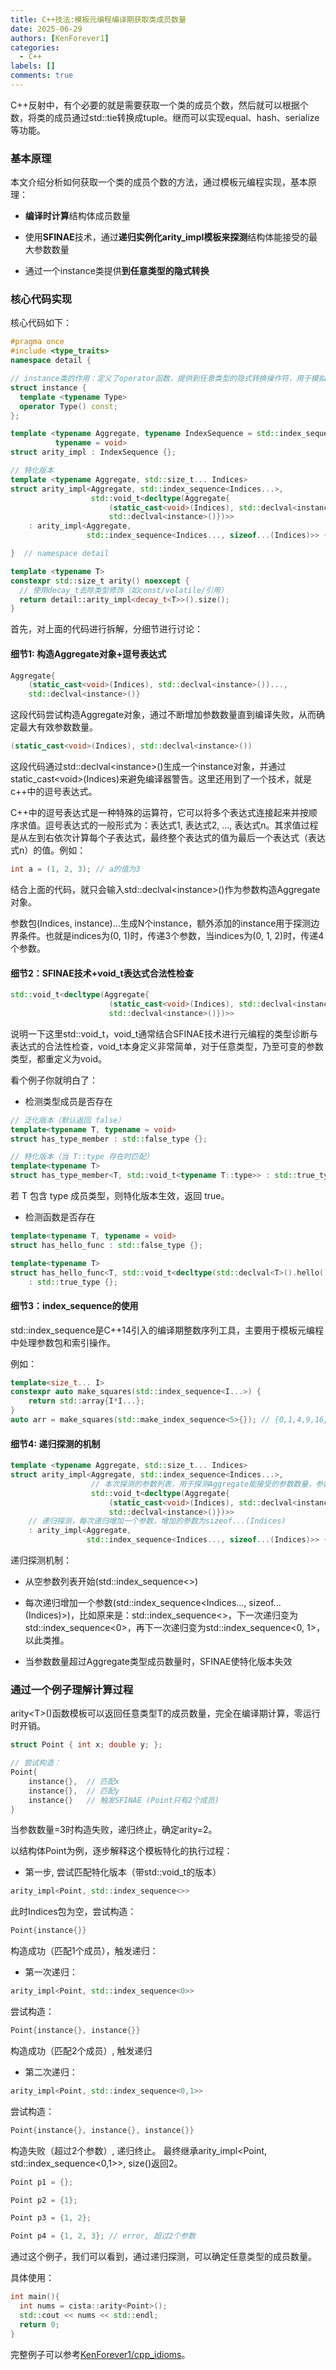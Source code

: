 ```yaml
---
title: C++技法:模板元编程编译期获取类成员数量
date: 2025-06-29
authors: [KenForever1]
categories: 
  - C++
labels: []
comments: true
---
```


C++反射中，有个必要的就是需要获取一个类的成员个数，然后就可以根据个数，将类的成员通过std::tie转换成tuple。继而可以实现equal、hash、serialize等功能。
<!-- more -->

### 基本原理

本文介绍分析如何获取一个类的成员个数的方法，通过模板元编程实现，基本原理：
+ **编译时计算**结构体成员数量

+ 使用**SFINAE**技术，通过**递归实例化arity_impl模板来探测**结构体能接受的最大参数数量

+ 通过一个instance类提供**到任意类型的隐式转换**

### 核心代码实现

核心代码如下：

```c++
#pragma once
#include <type_traits>
namespace detail {

// instance类的作用：定义了operator函数，提供到任意类型的隐式转换操作符，用于模拟构造Aggregate类型时所需的任意类型参数
struct instance {
  template <typename Type>
  operator Type() const;
};

template <typename Aggregate, typename IndexSequence = std::index_sequence<>,
          typename = void>
struct arity_impl : IndexSequence {};

// 特化版本
template <typename Aggregate, std::size_t... Indices>
struct arity_impl<Aggregate, std::index_sequence<Indices...>,
                  std::void_t<decltype(Aggregate{
                      (static_cast<void>(Indices), std::declval<instance>())...,
                      std::declval<instance>()})>>
    : arity_impl<Aggregate,
                 std::index_sequence<Indices..., sizeof...(Indices)>> {};

}  // namespace detail

template <typename T>
constexpr std::size_t arity() noexcept {
  // 使用decay_t去除类型修饰（如const/volatile/引用）
  return detail::arity_impl<decay_t<T>>().size();
}
```

首先，对上面的代码进行拆解，分细节进行讨论：

#### 细节1: 构造Aggregate对象+逗号表达式
```c++
Aggregate{
    (static_cast<void>(Indices), std::declval<instance>())...,
    std::declval<instance>()}
```
这段代码尝试构造Aggregate对象，通过不断增加参数数量直到编译失败，从而确定最大有效参数数量。

```c++
(static_cast<void>(Indices), std::declval<instance>())
```
这段代码通过std::declval\<instance\>()生成一个instance对象，并通过static_cast\<void\>(Indices)来避免编译器警告。这里还用到了一个技术，就是c++中的逗号表达式。

C++中的逗号表达式是一种特殊的运算符，它可以将多个表达式连接起来并按顺序求值。逗号表达式的一般形式为：表达式1, 表达式2, ..., 表达式n。其求值过程是从左到右依次计算每个子表达式，最终整个表达式的值为最后一个表达式（表达式n）的值。例如：
```c++
int a = (1, 2, 3); // a的值为3
```
结合上面的代码，就只会输入std::declval\<instance\>()作为参数构造Aggregate对象。

参数包(Indices, instance)...生成N个instance，额外添加的instance用于探测边界条件。也就是indices为(0, 1)时，传递3个参数，当indices为(0, 1, 2)时，传递4个参数。

#### 细节2：SFINAE技术+void_t表达式合法性检查

```c++
std::void_t<decltype(Aggregate{
                      (static_cast<void>(Indices), std::declval<instance>())...,
                      std::declval<instance>()})>>
```

说明一下这里std::void_t，void_t通常结合SFINAE技术进行元编程的类型诊断与表达式的合法性检查，void_t本身定义非常简单，对于任意类型，乃至可变的参数类型，都重定义为void。

看个例子你就明白了：

+ 检测类型成员是否存在
```c++
// 泛化版本（默认返回 false）
template<typename T, typename = void>
struct has_type_member : std::false_type {};

// 特化版本（当 T::type 存在时匹配）
template<typename T>
struct has_type_member<T, std::void_t<typename T::type>> : std::true_type {};
```

若 T 包含 type 成员类型，则特化版本生效，返回 true。
+ 检测函数是否存在

```c++
template<typename T, typename = void>
struct has_hello_func : std::false_type {};

template<typename T>
struct has_hello_func<T, std::void_t<decltype(std::declval<T>().hello())>> 
    : std::true_type {};
```

#### 细节3：index_sequence的使用

std::index_sequence是C++14引入的编译期整数序列工具，主要用于模板元编程中处理参数包和索引操作。

例如：
```c++
template<size_t... I>
constexpr auto make_squares(std::index_sequence<I...>) {
    return std::array{I*I...};
}
auto arr = make_squares(std::make_index_sequence<5>{}); // {0,1,4,9,16}

```

#### 细节4: 递归探测的机制

```c++
template <typename Aggregate, std::size_t... Indices>
struct arity_impl<Aggregate, std::index_sequence<Indices...>,
                  // 本次探测的参数列表，用于探测Aggregate能接受的参数数量，参数数量为sizeof...(Indices)+ 1
                  std::void_t<decltype(Aggregate{
                      (static_cast<void>(Indices), std::declval<instance>())...,
                      std::declval<instance>()})>>
    // 递归探测，每次递归增加一个参数，增加的参数为sizeof...(Indices)
    : arity_impl<Aggregate,
                 std::index_sequence<Indices..., sizeof...(Indices)>> {};
```

递归探测机制：
+ 从空参数列表开始(std::index_sequence\<\>)

+ 每次递归增加一个参数(std::index_sequence\<Indices..., sizeof...(Indices)\>)，比如原来是：std::index_sequence\<\>，下一次递归变为std::index_sequence\<0\>，再下一次递归变为std::index_sequence\<0, 1\>，以此类推。

+ 当参数数量超过Aggregate类型成员数量时，SFINAE使特化版本失效

### 通过一个例子理解计算过程

arity\<T\>()函数模板可以返回任意类型T的成员数量，完全在编译期计算，零运行时开销。

```c++
struct Point { int x; double y; };

// 尝试构造：
Point{
    instance{},  // 匹配x
    instance{},  // 匹配y 
    instance{}   // 触发SFINAE (Point只有2个成员)
}
```

当参数数量=3时构造失败，递归终止，确定arity=2。

以结构体Point为例，逐步解释这个模板特化的执行过程：

+ 第一步, 尝试匹配特化版本（带std::void_t的版本）

```c++
arity_impl<Point, std::index_sequence<>>
```
此时Indices包为空，尝试构造：
```c++
Point{instance{}}
```
构造成功（匹配1个成员），触发递归：

+ 第一次递归：

```c++
arity_impl<Point, std::index_sequence<0>>
```
尝试构造：
```c++
Point{instance{}, instance{}}
```
构造成功（匹配2个成员）, 触发递归

+ 第二次递归：

```c++
arity_impl<Point, std::index_sequence<0,1>>
```

尝试构造：

```c++
Point{instance{}, instance{}, instance{}}
```

构造失败（超过2个参数）, 递归终止。
最终继承arity_impl\<Point, std::index_sequence\<0,1\>\>, size()返回2。

```c++
Point p1 = {};

Point p2 = {1};

Point p3 = {1, 2};

Point p4 = {1, 2, 3}; // error, 超过2个参数
```

通过这个例子，我们可以看到，通过递归探测，可以确定任意类型的成员数量。

具体使用：

```c++
int main(){
  int nums = cista::arity<Point>();
  std::cout << nums << std::endl;
  return 0;
}
```
完整例子可以参考[KenForever1/cpp_idioms](https://github.com/KenForever1/cpp_idioms/blob/main/cpp/template/main.cpp)。